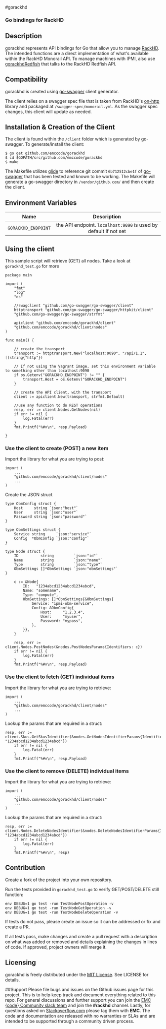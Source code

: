 #gorackhd

### Go bindings for RackHD

## Description
gorackhd represents API bindings for Go that allow you to manage [RackHD](https://github.com/RackHD/RackHD). The intended functions are a direct implementation of what's available within the RackHD Monorail API. To manage machines with IPMI, also use [gorackhdRedfish](https://github.com/emccode/gorackhd-redfish) that talks to the RackHD Redfish API.

## Compatibility
gorackhd is created using [go-swagger](https://github.com/go-swagger/go-swagger) client generator. 

The client relies on a swagger spec file that is taken from RackHD's [on-http](https://github.com/RackHD/on-http) library and packaged at `/swagger-spec/monorail.yml`. As the swagger spec changes, this client will update as needed. 

## Installation & Creation of the Client
The client is found within the `/client` folder which is generated by go-swagger. To generate/install the client:
```
$ go get github.com/emccode/gorackhd
$ cd $GOPATH/src/github.com/emccode/gorackhd
$ make
```

The Makefile utilizes [glide](https://github.com/Masterminds/glide) to reference git commit `6b712512cbe1f` of [go-swagger](https://github.com/go-swagger/go-swagger) that has been tested and known to be working. The Makefile will generate a go-swagger directory in `/vendor/github.com/` and then create the client. 

## Environment Variables
| Name        | Description           |
| ------------- |:-------------:|
| `GORACKHD_ENDPOINT`      | the API endpoint. `localhost:9090` is used by default if not set             |


## Using the client

This sample script will retrieve (GET) all nodes. Take a look at `gorackhd_test.go` for more

```
package main

import (
    "fmt"
    "log"
    "os"

    //swagclient "github.com/go-swagger/go-swagger/client"
    httptransport "github.com/go-swagger/go-swagger/httpkit/client"
    "github.com/go-swagger/go-swagger/strfmt"

    apiclient "github.com/emccode/gorackhd/client"
    "github.com/emccode/gorackhd/client/nodes"
)

func main() {

    // create the transport
    transport := httptransport.New("localhost:9090", "/api/1.1", []string{"http"})

    // If not using the Vagrant image, set this environment variable to something other than localhost:9090
    if os.Getenv("GORACKHD_ENDPOINT") != "" {
        transport.Host = os.Getenv("GORACKHD_ENDPOINT")
    }

    // create the API client, with the transport
    client := apiclient.New(transport, strfmt.Default)

    //use any function to do REST operations
    resp, err := client.Nodes.GetNodes(nil)
    if err != nil {
        log.Fatal(err)
    }
    fmt.Printf("%#v\n", resp.Payload)

}

```

### Use the client to create (POST) a new item
Import the library for what you are trying to post:
```
import (
    ...
    "github.com/emccode/gorackhd/client/nodes"
    ...
)
```

Create the JSON struct
```
type ObmConfig struct {
    Host     string `json:"host"`
    User     string `json:"user"`
    Password string `json:"password"`
}

type ObmSettings struct {
    Service string     `json:"service"`
    Config  *ObmConfig `json:"config"`
}

type Node struct {
    ID          string         `json:"id"`
    Name        string         `json:"name"`
    Type        string         `json:"type"`
    ObmSettings []*ObmSettings `json:"obmSettings"`
}
```


```
    c := &Node{
        ID:   "1234abcd1234abcd1234abcd",
        Name: "somename",
        Type: "compute",
        ObmSettings: []*ObmSettings{&ObmSettings{
            Service: "ipmi-obm-service",
            Config: &ObmConfig{
                Host:     "1.2.3.4",
                User:     "myuser",
                Password: "mypass",
            },
        }},
    }

    resp, err := client.Nodes.PostNodes(&nodes.PostNodesParams{Identifiers: c})
    if err != nil {
        log.Fatal(err)
    }
    fmt.Printf("%#v\n", resp.Payload)
```

### Use the client to fetch (GET) individual items

Import the library for what you are trying to retrieve:
```
import (
    ...
    "github.com/emccode/gorackhd/client/nodes"
    ...
)
```

Lookup the params that are required in a struct:
```
resp, err := client.Skus.GetSkusIdentifier(&nodes.GetNodesIdentifierParams{Identifier: "1234abcd1234abcd1234abcd"})
    if err != nil {
        log.Fatal(err)
    }
    fmt.Printf("%#v\n", resp.Payload)

```

### Use the client to remove (DELETE) individual items
Import the library for what you are trying to retrieve:
```
import (
    ...
    "github.com/emccode/gorackhd/client/nodes"
    ...
)
```

Lookup the params that are required in a struct:
```
resp, err := client.Nodes.DeleteNodesIdentifier(&nodes.DeleteNodesIdentifierParams{Identifier: "1234abcd1234abcd1234abcd"})
    if err != nil {
        log.Fatal(err)
    }
    fmt.Printf("%#v\n", resp)
```

## Contribution
Create a fork of the project into your own repository. 

Run the tests provided in `gorackhd_test.go` to verify GET/POST/DELETE still function:
```
env DEBUG=1 go test -run TestNodePostOperation -v
env DEBUG=1 go test -run TestNodeGetOperation -v
env DEBUG=1 go test -run TestNodeDeleteOperation -v
```

If tests do not pass, please create an issue so it can be addressed or fix and create a PR.

If all tests pass, make changes and create a pull request with a description on what was added or removed and details explaining the changes in lines of code. If approved, project owners will merge it.

## Licensing
gorackhd is freely distributed under the [MIT License](http://emccode.github.io/sampledocs/LICENSE "LICENSE"). See LICENSE for details.

##Support
Please file bugs and issues on the Github issues page for this project. This is to help keep track and document everything related to this repo. For general discussions and further support you can join the [EMC {code} Community slack team](http://community.emccode.com/) and join the **#rackhd** channel. Lastly, for questions asked on [Stackoverflow.com](https://stackoverflow.com) please tag them with **EMC**. The code and documentation are released with no warranties or SLAs and are intended to be supported through a community driven process.






